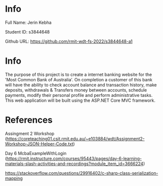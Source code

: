 <h1>Info</h1>
Full Name: Jerin Kebha

Student ID: s3844648

Github URL: https://github.com/rmit-wdt-fs-2022/s3844648-a1

<h1>Info</h1>
The purpose of this project is to create a internet banking website for the 'Most Common Bank of Australia'.
On completion a customer of this bank will have the ability to check account balance and transaction history,
make deposits, withdrawals & Transfers money between accounts, schedule payments, modify their personal
profile and perform administrative tasks. This web application will be built using the ASP.NET Core MVC framework.

<h1>References</h1>

Assingment 2 Workshop (https://coreteaching01.csit.rmit.edu.au/~e103884/wdt/Assignment2-Workshop-JSON-Helper-Code.txt)

Day 6 McbaExampleWithLogin (https://rmit.instructure.com/courses/95443/pages/day-6-learning-materials-slash-activities-and-recordings?module_item_id=3666224)

https://stackoverflow.com/questions/29916402/c-sharp-class-serialization-mapping